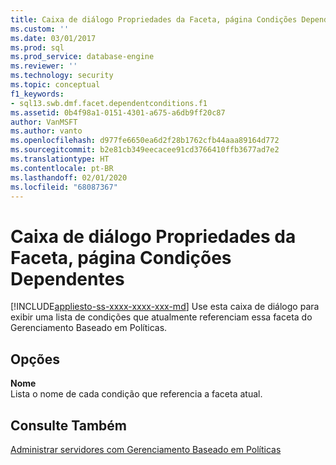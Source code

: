 ```yaml
---
title: Caixa de diálogo Propriedades da Faceta, página Condições Dependentes | Microsoft Docs
ms.custom: ''
ms.date: 03/01/2017
ms.prod: sql
ms.prod_service: database-engine
ms.reviewer: ''
ms.technology: security
ms.topic: conceptual
f1_keywords:
- sql13.swb.dmf.facet.dependentconditions.f1
ms.assetid: 0b4f98a1-0151-4301-a675-a6db9ff20c87
author: VanMSFT
ms.author: vanto
ms.openlocfilehash: d977fe6650ea6d2f28b1762cfb44aaa89164d772
ms.sourcegitcommit: b2e81cb349eecacee91cd3766410ffb3677ad7e2
ms.translationtype: HT
ms.contentlocale: pt-BR
ms.lasthandoff: 02/01/2020
ms.locfileid: "68087367"
---
```

# <a name="facet-properties-dialog-box-dependent-conditions-page"></a>Caixa de diálogo Propriedades da Faceta, página Condições Dependentes
[!INCLUDE[appliesto-ss-xxxx-xxxx-xxx-md](../../includes/appliesto-ss-xxxx-xxxx-xxx-md.md)]
  Use esta caixa de diálogo para exibir uma lista de condições que atualmente referenciam essa faceta do Gerenciamento Baseado em Políticas.  
  
## <a name="options"></a>Opções  
 **Nome**  
 Lista o nome de cada condição que referencia a faceta atual.  
  
## <a name="see-also"></a>Consulte Também  
 [Administrar servidores com Gerenciamento Baseado em Políticas](../../relational-databases/policy-based-management/administer-servers-by-using-policy-based-management.md)  
  
  
